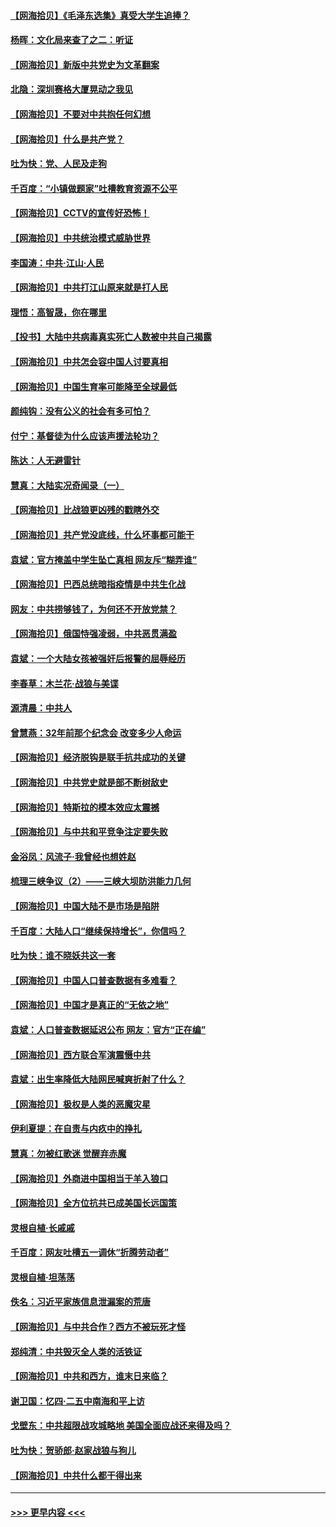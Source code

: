 #### [【网海拾贝】《毛泽东选集》真受大学生追捧？](../pages/nsc993/n12968779.md?t=05231251) 
#### [杨晖：文化局来查了之二：听证](../pages/nsc993/n12966528.md?t=05231251) 
#### [【网海拾贝】新版中共党史为文革翻案](../pages/nsc993/n12967526.md?t=05231251) 
#### [北隐：深圳赛格大厦晃动之我见](../pages/nsc993/n12967393.md?t=05231251) 
#### [【网海拾贝】不要对中共抱任何幻想](../pages/nsc993/n12965222.md?t=05231251) 
#### [【网海拾贝】什么是共产党？](../pages/nsc993/n12962781.md?t=05231251) 
#### [吐为快：党、人民及走狗](../pages/nsc993/n12962747.md?t=05231251) 
#### [千百度：“小镇做题家”吐槽教育资源不公平](../pages/nsc993/n12962705.md?t=05231251) 
#### [【网海拾贝】CCTV的宣传好恐怖！](../pages/nsc993/n12959984.md?t=05231251) 
#### [【网海拾贝】中共统治模式威胁世界](../pages/nsc993/n12957622.md?t=05231251) 
#### [李国涛：中共‧江山‧人民](../pages/nsc993/n12957502.md?t=05231251) 
#### [【网海拾贝】中共打江山原来就是打人民](../pages/nsc993/n12954345.md?t=05231251) 
#### [理悟：高智晟，你在哪里](../pages/nsc993/n12953115.md?t=05231251) 
#### [【投书】大陆中共病毒真实死亡人数被中共自己揭露](../pages/nsc993/n12953050.md?t=05231251) 
#### [【网海拾贝】中共怎会容中国人讨要真相](../pages/nsc993/n12952161.md?t=05231251) 
#### [【网海拾贝】中国生育率可能降至全球最低](../pages/nsc993/n12948793.md?t=05231251) 
#### [颜纯钩：没有公义的社会有多可怕？](../pages/nsc993/n12947626.md?t=05231251) 
#### [付宁：基督徒为什么应该声援法轮功？](../pages/nsc993/n12947233.md?t=05231251) 
#### [陈达：人无避雷针](../pages/nsc993/n12947098.md?t=05231251) 
#### [慧真：大陆实况奇闻录（一）](../pages/nsc993/n12945811.md?t=05231251) 
#### [【网海拾贝】比战狼更凶残的戳瞎外交](../pages/nsc993/n12945717.md?t=05231251) 
#### [【网海拾贝】共产党没底线，什么坏事都可能干](../pages/nsc993/n12942090.md?t=05231251) 
#### [袁斌：官方掩盖中学生坠亡真相 网友斥“糊弄谁”](../pages/nsc993/n12942029.md?t=05231251) 
#### [【网海拾贝】巴西总统暗指疫情是中共生化战](../pages/nsc993/n12938999.md?t=05231251) 
#### [网友：中共捞够钱了，为何还不开放党禁？](../pages/nsc993/n12938952.md?t=05231251) 
#### [【网海拾贝】俄国恃强凌弱，中共恶贯满盈](../pages/nsc993/n12936626.md?t=05231251) 
#### [袁斌：一个大陆女孩被强奸后报警的屈辱经历](../pages/nsc993/n12936547.md?t=05231251) 
#### [李春草：木兰花·战狼与美谍](../pages/nsc993/n12935995.md?t=05231251) 
#### [源清晨：中共人](../pages/nsc993/n12935589.md?t=05231251) 
#### [曾慧燕：32年前那个纪念会 改变多少人命运](../pages/nsc993/n12934233.md?t=05231251) 
#### [【网海拾贝】经济脱钩是联手抗共成功的关键](../pages/nsc993/n12934176.md?t=05231251) 
#### [【网海拾贝】中共党史就是部不断树敌史](../pages/nsc993/n12932844.md?t=05231251) 
#### [【网海拾贝】特斯拉的模本效应太震撼](../pages/nsc993/n12925626.md?t=05231251) 
#### [【网海拾贝】与中共和平竞争注定要失败](../pages/nsc993/n12923326.md?t=05231251) 
#### [金浴凤：风流子‧我曾经也想姓赵](../pages/nsc993/n12920911.md?t=05231251) 
#### [梳理三峡争议（2）——三峡大坝防洪能力几何](../pages/nsc993/n12920173.md?t=05231251) 
#### [【网海拾贝】中国大陆不是市场是陷阱](../pages/nsc993/n12920143.md?t=05231251) 
#### [千百度：大陆人口“继续保持增长”，你信吗？](../pages/nsc993/n12918946.md?t=05231251) 
#### [吐为快：谁不晓妖共这一套](../pages/nsc993/n12918941.md?t=05231251) 
#### [【网海拾贝】中国人口普查数据有多难看？](../pages/nsc993/n12917822.md?t=05231251) 
#### [【网海拾贝】中国才是真正的“无依之地”](../pages/nsc993/n12915845.md?t=05231251) 
#### [袁斌：人口普查数据延迟公布 网友：官方“正在编”](../pages/nsc993/n12915748.md?t=05231251) 
#### [【网海拾贝】西方联合军演震慑中共](../pages/nsc993/n12913466.md?t=05231251) 
#### [袁斌：出生率降低大陆网民喊爽折射了什么？](../pages/nsc993/n12913365.md?t=05231251) 
#### [【网海拾贝】极权是人类的恶魔灾星](../pages/nsc993/n12910697.md?t=05231251) 
#### [伊利夏提：在自责与内疚中的挣扎](../pages/nsc993/n12910493.md?t=05231251) 
#### [慧真：勿被红歌迷 觉醒弃赤魔](../pages/nsc993/n12910485.md?t=05231251) 
#### [【网海拾贝】外商进中国相当于羊入狼口](../pages/nsc993/n12908274.md?t=05231251) 
#### [【网海拾贝】全方位抗共已成美国长远国策](../pages/nsc993/n12906878.md?t=05231251) 
#### [灵根自植‧长戚戚](../pages/nsc993/n12905585.md?t=05231251) 
#### [千百度：网友吐槽五一调休“折腾劳动者”](../pages/nsc993/n12905934.md?t=05231251) 
#### [灵根自植‧坦荡荡](../pages/nsc993/n12905562.md?t=05231251) 
#### [佚名：习近平家族信息泄漏案的荒唐](../pages/nsc993/n12904705.md?t=05231251) 
#### [【网海拾贝】与中共合作？西方不被玩死才怪](../pages/nsc993/n12903873.md?t=05231251) 
#### [郑纯清：中共毁灭全人类的活铁证](../pages/nsc993/n12903785.md?t=05231251) 
#### [【网海拾贝】中共和西方，谁末日来临？](../pages/nsc993/n12903482.md?t=05231251) 
#### [谢卫国：忆四‧二五中南海和平上访](../pages/nsc993/n12902192.md?t=05231251) 
#### [戈壁东：中共超限战攻城略地 美国全面应战还来得及吗？](../pages/nsc993/n12902297.md?t=05231251) 
#### [吐为快：贺骄郎‧赵家战狼与狗儿](../pages/nsc993/n12902280.md?t=05231251) 
#### [【网海拾贝】中共什么都干得出来](../pages/nsc993/n12897500.md?t=05231251) 

----
#### [ >>> 更早内容 <<< ](../indexes/nsc993-earlier.md)
